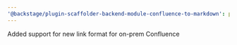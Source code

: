 ```yaml
---
'@backstage/plugin-scaffolder-backend-module-confluence-to-markdown': patch
---
```


Added support for new link format for on-prem Confluence
